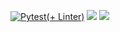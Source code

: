 [![Pytest(+ Linter)](https://github.com/Kem0111/WebCrawler/actions/workflows/webcrawler.yml/badge.svg)](https://github.com/Kem0111/WebCrawler/actions/workflows/webcrawler.yml) <a href="https://codeclimate.com/github/Kem0111/WebCrawler/maintainability"><img src="https://api.codeclimate.com/v1/badges/73f701f36e2eb380c7bb/maintainability" /></a> <a href="https://codeclimate.com/github/Kem0111/WebCrawler/test_coverage"><img src="https://api.codeclimate.com/v1/badges/73f701f36e2eb380c7bb/test_coverage" /></a>

